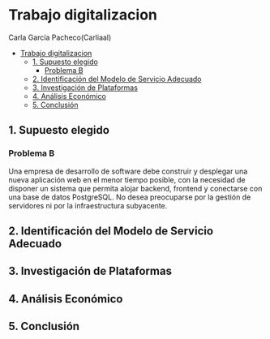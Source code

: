 # Trabajo digitalizacion

Carla García Pacheco(Carliaal)

- [Trabajo digitalizacion](#trabajo-digitalizacion)
  - [1. Supuesto elegido](#1-supuesto-elegido)
    - [Problema B](#problema-b)
  - [2. Identificación del Modelo de Servicio Adecuado](#2-identificación-del-modelo-de-servicio-adecuado)
  - [3. Investigación de Plataformas](#3-investigación-de-plataformas)
  - [4. Análisis Económico](#4-análisis-económico)
  - [5. Conclusión](#5-conclusión)


## 1. Supuesto elegido
### Problema B
Una empresa de desarrollo de software debe construir y desplegar una nueva aplicación web en el menor tiempo posible, con la necesidad de disponer un sistema que permita alojar backend, frontend y conectarse con una base de datos PostgreSQL. No desea preocuparse por la gestión de servidores ni por la infraestructura subyacente.


## 2. Identificación del Modelo de Servicio Adecuado

## 3. Investigación de Plataformas


## 4. Análisis Económico

## 5. Conclusión



